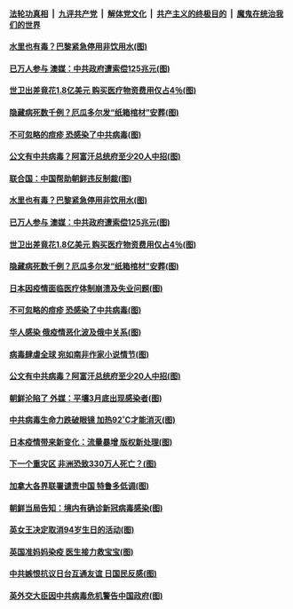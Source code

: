 ####  [法轮功真相](../../../../basic/blob/master/README.md?t=04210001) &nbsp;|&nbsp; [九评共产党](../../../../9ping.md/blob/master/README.md?t=04210001) &nbsp;|&nbsp; [解体党文化](../../../../jtdwh.md/blob/master/README.md?t=04210001)  &nbsp;|&nbsp; [共产主义的终极目的](../../../../gczydzjmd.md/blob/master/README.md?t=04210001) &nbsp;|&nbsp; [魔鬼在统治我们的世界](../../../../mgztzwmdsj.md/blob/master/README.md?t=04210001) 

#### [水里也有毒？巴黎紧急停用非饮用水(图)](../pages/p9/930411.md?t=04210001) 

#### [已万人参与 澳媒：中共政府遭索偿125兆元(图)](../pages/p9/930424.md?t=04210001) 

#### [世卫出差竟花1.8亿美元 购买医疗物资费用仅占4％(图)](../pages/p9/930396.md?t=04210001) 

#### [隐藏病死数千例？厄瓜多尔发“纸箱棺材”安葬(图)](../pages/p9/930347.md?t=04210001) 

#### [不可忽略的痘疹 恐感染了中共病毒(图)](../pages/p9/930327.md?t=04210001) 

#### [公文有中共病毒？阿富汗总统府至少20人中招(图)](../pages/p9/930306.md?t=04210001) 

#### [联合国：中国帮助朝鲜违反制裁(图)](../pages/p9/930457.md?t=04210001) 

#### [水里也有毒？巴黎紧急停用非饮用水(图)](../pages/p9/930411.md?t=04210001) 

#### [已万人参与 澳媒：中共政府遭索偿125兆元(图)](../pages/p9/930424.md?t=04210001) 

#### [世卫出差竟花1.8亿美元 购买医疗物资费用仅占4％(图)](../pages/p9/930396.md?t=04210001) 

#### [隐藏病死数千例？厄瓜多尔发“纸箱棺材”安葬(图)](../pages/p9/930347.md?t=04210001) 

#### [日本因疫情面临医疗体制崩溃及失业问题(图)](../pages/p9/930357.md?t=04210001) 

#### [不可忽略的痘疹 恐感染了中共病毒(图)](../pages/p9/930327.md?t=04210001) 

#### [华人感染 俄疫情恶化波及俄中关系(图)](../pages/p9/930387.md?t=04210001) 

#### [病毒肆虐全球 宛如南非作家小说情节(图)](../pages/p9/930386.md?t=04210001) 

#### [公文有中共病毒？阿富汗总统府至少20人中招(图)](../pages/p9/930306.md?t=04210001) 

#### [朝鲜沦陷了 外媒：平壤3月底出现感染者(图)](../pages/p9/930305.md?t=04210001) 

#### [中共病毒生命力跌破眼镜 加热92˚C才能消灭(图)](../pages/p9/930242.md?t=04210001) 

#### [日本疫情带来新变化：流量暴增 版权新处理(图)](../pages/p9/930272.md?t=04210001) 

#### [下一个重灾区 非洲恐致330万人死亡？(图)](../pages/p9/930243.md?t=04210001) 

#### [加拿大各界联署谴责中国 特鲁多低调(图)](../pages/p9/930299.md?t=04210001) 

#### [朝鲜当局告知：境内有确诊新冠病毒感染(图)](../pages/p9/930298.md?t=04210001) 

#### [英女王决定取消94岁生日的活动(图)](../pages/p9/930290.md?t=04210001) 

#### [英国准妈妈染疫 医生接力救宝宝(图)](../pages/p9/930263.md?t=04210001) 

#### [中共嫉恨抗议日台互通友谊 日国民反感(图)](../pages/p9/930259.md?t=04210001) 

#### [英外交大臣因中共病毒危机警告中国政府(图)](../pages/p9/930256.md?t=04210001) 

